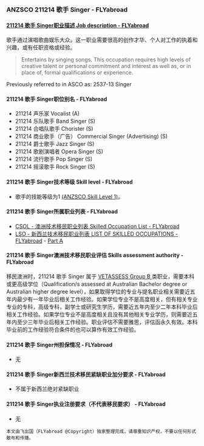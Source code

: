 ### ANZSCO 211214 歌手 Singer - FLYabroad ###

####  [211214 歌手 Singer职业描述 Job description - FLYabroad](http://www.flyabroadvisa.com/anzsco/1331.html#133111)

歌手通过演唱歌曲娱乐大众。这一职业需要很高的创作才华、个人对工作的执着和兴趣，或有任职资格或经验。

>  Entertains by singing songs. This occupation requires high levels of creative talent or personal commitment and interest as well as, or in place of, formal qualifications or experience.

Previously referred to in ASCO as:
2537-13 Singer

#### 211214 歌手 Singer职位别名 - FLYabroad
 
- 211214	 声乐家 Vocalist (A)
- 211214 乐队歌手 Band Singer (S)
- 211214 合唱队歌手 Chorister (S)
- 211214 商业歌手（广告） Commercial Singer (Advertising) (S)
- 211214 爵士歌手 Jazz Singer (S)
- 211214 歌剧演唱者 Opera Singer (S)
- 211214 流行歌手 Pop Singer (S)
- 211214 摇滚歌手 Rock Singer (S)

#### 211214 歌手 Singer技术等级 Skill level - FLYabroad

- 歌手的技能等级为1 [(ANZSCO Skill Level 1)](http://www.flyabroadvisa.com/anzsco/)。

#### 211214 歌手 Singer所属职业列表 - FLYabroad

- [CSOL - 澳洲技术移民职业列表 Skilled Occupation List - FLYabroad](http://www.flyabroadvisa.com/sol/)
- [LSO - 新西兰技术移民职业列表 LIST OF SKILLED OCCUPATIONS - FLYabroad](http://nz.flyabroadvisa.com/lso/) - [Part A](parta)

#### 211214 歌手 Singer澳洲技术移民职业评估 Skills assessment authority - FLYabroad

移民澳洲时，211214 歌手 Singer 属于 [VETASSESS Group B ](http://www.flyabroadvisa.com/ass/vetassess.html)类职业，需要本科或更高级学位（Qualification/s assessed at Australian Bachelor degree or Australian higher degree level），如果取得学位的专业与提名职业相关需要近五年内最少有一年毕业后相关工作经验。如果学位专业不是高度相关，但有相关专业专业的专科，高级专科，副学士或研究生学历，需要近五年内至少二年本科毕业后相关工作经验。如果学位专业不是高度相关且没有其他相关专业学历，则需要近五年内至少三年毕业后相关工作经验。职业评估不需要雅思，评估函永久有效。本科毕业前的工作经验符合条件的也可以算作有效工作经验。

#### 211214 歌手 Singer州担保情况 - FLYabroad

- 无

#### 211214 歌手 Singer新西兰技术移民紧缺职业加分要求 - FLYabroad

- 不属于新西兰绝对紧缺职业

#### 211214 歌手 Singer执业注册要求（不代表移民要求） - FLYabroad

- 无

`本文由飞出国（FLYabroad @Copyright）独家整理完成，请尊重知识产权，不要以任何形式散布和传播。`